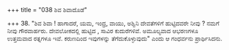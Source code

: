 +++
title = "038 ಶಿವ ಶಿವಾದೊಡೆ"

+++
38. "ಶಿವ ಶಿವಾ ! ಹಾಗಾದರೆ, ಯಮ, ಇಂದ್ರ, ವಾಯು, ಅಶ್ವಿನಿ ದೇವತೆಗಳಿಗೆ ಹುಟ್ಟಿದವರೇ ನೀವು ? ನಮಗೆ ನೀವು ಗೌರವಾರ್ಹರು.  ದೇವಲೋಕದಲ್ಲಿ ಹುಟ್ಟಿದ , ಸಾವಿರ ಕುದುರೆಗಳಿವೆ. ಅಮೂಲ್ಯವಾದ ಆಭರಣಗಳೂ ಉತ್ತಮವಾದ ರತ್ನಗಳೂ ಇವೆ. ಕರುಣದಿಂದ ಇವುಗಳನ್ನು ತೆಗೆದುಕೊಳ್ಳುವುದು" ಎಂದು ಆ ಗಂಧರ್ವನು ಪ್ರಾರ್ಥಿಸಿದನು.